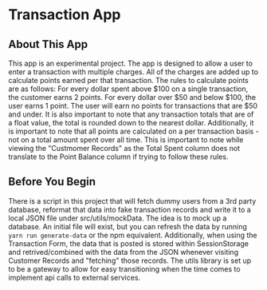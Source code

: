# Transaction App

## About This App

This app is an experimental project. The app is designed to allow a user to enter a transaction with multiple charges. All of the charges are added up to calculate points earned per that transaction. The rules to calculate points are as follows: For every dollar spent above $100 on a single transaction, the customer earns 2 points. For every dollar over $50 and below $100, the user earns 1 point. The user will earn no points for transactions that are $50 and under. It is also important to note that any transaction totals that are of a float value, the total is rounded down to the nearest dollar. Additionally, it is important to note that all points are calculated on a per transaction basis - not on a total amount spent over all time. This is important to note while viewing the "Custmomer Records" as the Total Spent column does not translate to the Point Balance column if trying to follow these rules.

## Before You Begin

There is a script in this project that will fetch dummy users from a 3rd party database, reformat that data into fake transaction records and write it to a local JSON file under src/utils/mockData. The idea is to mock up a database. An initial file will exist, but you can refresh the data by running `yarn run generate-data` or the npm equivalent. Additionally, when using the Transaction Form, the data that is posted is stored within SessionStorage and retrived/combined with the data from the JSON whenever visiting Customer Records and "fetching" those records. The utils library is set up to be a gateway to allow for easy transitioning when the time comes to implement api calls to external services.
